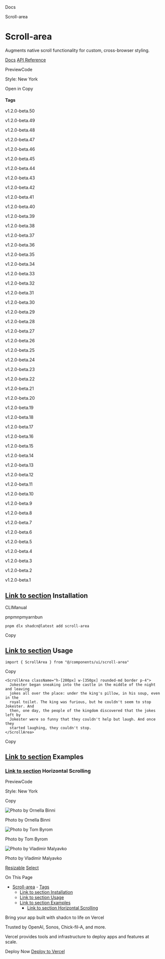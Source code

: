 Docs

Scroll-area

# Scroll-area

Augments native scroll functionality for custom, cross-browser styling.

[Docs](https://www.radix-ui.com/docs/primitives/components/scroll-area) [API Reference](https://www.radix-ui.com/docs/primitives/components/scroll-area#api-reference)

PreviewCode

Style: New York

Open in Copy

#### Tags

v1.2.0-beta.50

v1.2.0-beta.49

v1.2.0-beta.48

v1.2.0-beta.47

v1.2.0-beta.46

v1.2.0-beta.45

v1.2.0-beta.44

v1.2.0-beta.43

v1.2.0-beta.42

v1.2.0-beta.41

v1.2.0-beta.40

v1.2.0-beta.39

v1.2.0-beta.38

v1.2.0-beta.37

v1.2.0-beta.36

v1.2.0-beta.35

v1.2.0-beta.34

v1.2.0-beta.33

v1.2.0-beta.32

v1.2.0-beta.31

v1.2.0-beta.30

v1.2.0-beta.29

v1.2.0-beta.28

v1.2.0-beta.27

v1.2.0-beta.26

v1.2.0-beta.25

v1.2.0-beta.24

v1.2.0-beta.23

v1.2.0-beta.22

v1.2.0-beta.21

v1.2.0-beta.20

v1.2.0-beta.19

v1.2.0-beta.18

v1.2.0-beta.17

v1.2.0-beta.16

v1.2.0-beta.15

v1.2.0-beta.14

v1.2.0-beta.13

v1.2.0-beta.12

v1.2.0-beta.11

v1.2.0-beta.10

v1.2.0-beta.9

v1.2.0-beta.8

v1.2.0-beta.7

v1.2.0-beta.6

v1.2.0-beta.5

v1.2.0-beta.4

v1.2.0-beta.3

v1.2.0-beta.2

v1.2.0-beta.1

## [Link to section](\#installation) Installation

CLIManual

pnpmnpmyarnbun

```relative font-mono text-sm leading-none
pnpm dlx shadcn@latest add scroll-area

```

Copy

## [Link to section](\#usage) Usage

```relative rounded bg-muted px-[0.3rem] py-[0.2rem] font-mono text-sm
import { ScrollArea } from "@/components/ui/scroll-area"
```

Copy

```relative rounded bg-muted px-[0.3rem] py-[0.2rem] font-mono text-sm
<ScrollArea className="h-[200px] w-[350px] rounded-md border p-4">
  Jokester began sneaking into the castle in the middle of the night and leaving
  jokes all over the place: under the king's pillow, in his soup, even in the
  royal toilet. The king was furious, but he couldn't seem to stop Jokester. And
  then, one day, the people of the kingdom discovered that the jokes left by
  Jokester were so funny that they couldn't help but laugh. And once they
  started laughing, they couldn't stop.
</ScrollArea>
```

Copy

## [Link to section](\#examples) Examples

### [Link to section](\#horizontal-scrolling) Horizontal Scrolling

PreviewCode

Style: New York

Copy

![Photo by Ornella Binni](/_next/image?url=https%3A%2F%2Fimages.unsplash.com%2Fphoto-1465869185982-5a1a7522cbcb%3Fauto%3Dformat%26fit%3Dcrop%26w%3D300%26q%3D80&w=640&q=75)

Photo by Ornella Binni

![Photo by Tom Byrom](/_next/image?url=https%3A%2F%2Fimages.unsplash.com%2Fphoto-1548516173-3cabfa4607e9%3Fauto%3Dformat%26fit%3Dcrop%26w%3D300%26q%3D80&w=640&q=75)

Photo by Tom Byrom

![Photo by Vladimir Malyavko](/_next/image?url=https%3A%2F%2Fimages.unsplash.com%2Fphoto-1494337480532-3725c85fd2ab%3Fauto%3Dformat%26fit%3Dcrop%26w%3D300%26q%3D80&w=640&q=75)

Photo by Vladimir Malyavko

[Resizable](/docs/components/resizable) [Select](/docs/components/select)

On This Page

- [Scroll-area](#scroll-area)
      - [Tags](#tags)
  - [Link to section Installation](#link-to-section-installation)
  - [Link to section Usage](#link-to-section-usage)
  - [Link to section Examples](#link-to-section-examples)
    - [Link to section Horizontal Scrolling](#link-to-section-horizontal-scrolling)

Bring your app built with shadcn to life on Vercel

Trusted by OpenAI, Sonos, Chick-fil-A, and more.

Vercel provides tools and infrastructure to deploy apps and features at scale.

Deploy Now [Deploy to Vercel](https://vercel.com/new?utm_source=shadcn_site&utm_medium=web&utm_campaign=docs_cta_deploy_now_callout)
